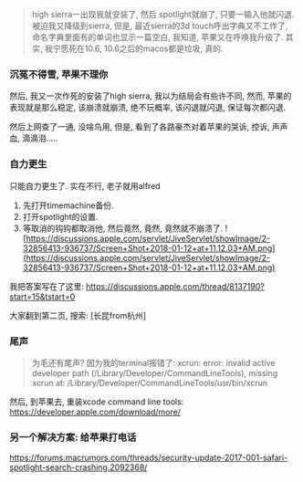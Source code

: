 > high sierra一出现我就安装了, 然后 spotlight就崩了, 只要一输入他就闪退.
> 被迫我又降级到sierra, 但是, 最近sierra的3d touch呼出字典又不工作了, 命名字典里面有的单词也显示一篇空白, 我知道, 苹果又在呼唤我升级了. 其实, 我宁愿死在10.6, 10.6之后的macos都是垃圾, 真的.

### 沉冤不得雪, 苹果不理你

然后, 我又一次作死的安装了high sierra, 我以为结局会有些许不同, 然而, 苹果的表现就是那么稳定, 该崩溃就崩溃, 绝不玩概率, 该闪退就闪退, 保证每次都闪退.

然后上网查了一通, 没啥鸟用, 但是, 看到了各路豪杰对着苹果的哭诉, 控诉, 声声血, 滴滴泪.....

### 自力更生

只能自力更生了. 实在不行, 老子就用alfred

1. 先打开timemachine备份. 
2. 打开spotlight的设置.
3. 等取消的钩钩都取消他, 然后竟然, 竟然, 竟然就不崩溃了.
  ![https://discussions.apple.com/servlet/JiveServlet/showImage/2-32856413-936737/Screen+Shot+2018-01-12+at+11.12.03+AM.png](https://discussions.apple.com/servlet/JiveServlet/showImage/2-32856413-936737/Screen+Shot+2018-01-12+at+11.12.03+AM.png)


我把答案写在了这里: https://discussions.apple.com/thread/8137190?start=15&tstart=0

大家翻到第二页, 搜索: [长昆from杭州] 

### 尾声

> 为毛还有尾声? 因为我的terminal报错了: xcrun: error: invalid active developer path (/Library/Developer/CommandLineTools), missing xcrun at: /Library/Developer/CommandLineTools/usr/bin/xcrun

然后, 到苹果去, 重装xcode command line tools: https://developer.apple.com/download/more/

### 另一个解决方案: 给苹果打电话

https://forums.macrumors.com/threads/security-update-2017-001-safari-spotlight-search-crashing.2092368/

